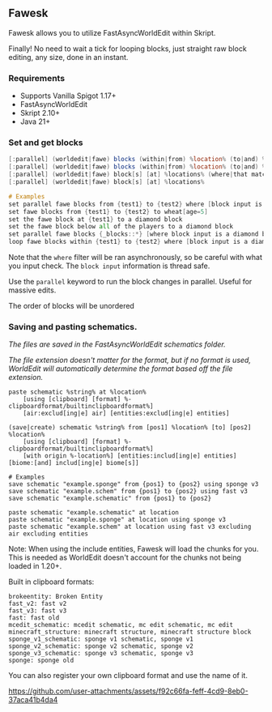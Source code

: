 ## Fawesk
Fawesk allows you to utilize FastAsyncWorldEdit within Skript.

Finally! No need to wait a tick for looping blocks, just straight raw block editing, any size, done in an instant.

### Requirements
- Supports Vanilla Spigot 1.17+
- FastAsyncWorldEdit
- Skript 2.10+
- Java 21+

### Set and get blocks
```vs
[:parallel] (worldedit|fawe) blocks (within|from) %location% (to|and) %location%
[:parallel] (worldedit|fawe) blocks (within|from) %location% (to|and) %location% (where|that match) \\[<.+>\\]
[:parallel] (worldedit|fawe) block[s] [at] %locations% (where|that match) \\[<.+>\\]
[:parallel] (worldedit|fawe) block[s] [at] %locations%

# Examples
set parallel fawe blocks from {test1} to {test2} where [block input is not air] to air
set fawe blocks from {test1} to {test2} to wheat[age=5]
set the fawe block at {test1} to a diamond block
set the fawe block below all of the players to a diamond block
set parallel fawe blocks {_blocks::*} [where block input is a diamond block] to air
loop fawe blocks within {test1} to {test2} where [block input is a diamond block or a grass block] to air
```
Note that the `where` filter will be ran asynchronously, so be careful with what you input check.
The `block input` information is thread safe.

Use the `parallel` keyword to run the block changes in parallel. Useful for massive edits.

The order of blocks will be unordered

### Saving and pasting schematics.
_The files are saved in the FastAsyncWorldEdit schematics folder._

_The file extension doesn't matter for the format, but if no format is used,
WorldEdit will automatically determine the format based off the file extension._
```
paste schematic %string% at %location%
    [using [clipboard] [format] %-clipboardformat/builtinclipboardformat%]
    [air:exclud[ing|e] air] [entities:exclud[ing|e] entities]

(save|create) schematic %string% from [pos1] %location% [to] [pos2] %location% 
    [using [clipboard] [format] %-clipboardformat/builtinclipboardformat%]
    [with origin %-location%] [entities:includ[ing|e] entities] [biome:[and] includ[ing|e] biome[s]]

# Examples
save schematic "example.sponge" from {pos1} to {pos2} using sponge v3
save schematic "example.schem" from {pos1} to {pos2} using fast v3
save schematic "example.schematic" from {pos1} to {pos2}

paste schematic "example.schematic" at location
paste schematic "example.sponge" at location using sponge v3
paste schematic "example.schem" at location using fast v3 excluding air excluding entities
```
Note: When using the include entities, Fawesk will load the chunks for you.
This is needed as WorldEdit doesn't account for the chunks not being loaded in 1.20+.

Built in clipboard formats:
```
brokeentity: Broken Entity
fast_v2: fast v2
fast_v3: fast v3
fast: fast old
mcedit_schematic: mcedit schematic, mc edit schematic, mc edit
minecraft_structure: minecraft structure, minecraft structure block
sponge_v1_schematic: sponge v1 schematic, sponge v1
sponge_v2_schematic: sponge v2 schematic, sponge v2
sponge_v3_schematic: sponge v3 schematic, sponge v3
sponge: sponge old
```
You can also register your own clipboard format and use the name of it.

https://github.com/user-attachments/assets/f92c66fa-feff-4cd9-8eb0-37aca41b4da4

